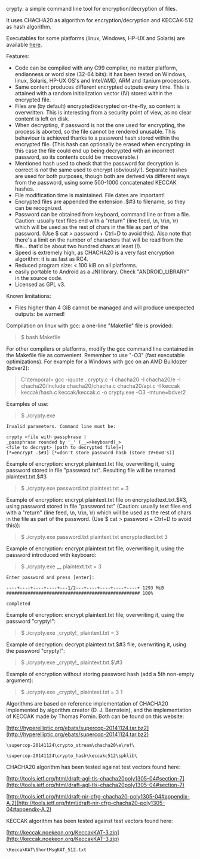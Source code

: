 crypty: a simple command line tool for encryption/decryption of files.   

It uses CHACHA20 as algorithm for encryption/decryption and KECCAK-512 as hash algorithm.   

Executables for some platforms (linux, Windows, HP-UX and Solaris) are available [here](https://circulosmeos.wordpress.com/2015/05/18/crypty-a-versatile-multiplatform-encryption-tool-using-chacha20-keccak).   

Features:   

* Code can be compiled with any C99 compiler, no matter platform, endianness or word size (32-64 bits): it has been tested on Windows, linux, Solaris, HP-UX OS's and Intel/AMD, ARM and Itanium processors.
* Same content produces different encrypted outputs every time. This is attained with a random initialization vector (IV) stored within the encrypted file.
* Files are (by default) encrypted/decrypted on-the-fly, so content is overwritten. This is interesting from a security point of view, as no clear content is left on disk.
* When decrypting, if password is not the one used for encrypting, the process is aborted, so the file cannot be rendered unusable. This behaviour is achieved thanks to a password hash stored within the encrypted file. (This hash can optionally be erased when encrypting: in this case the file could end up being decrypted with an incorrect password, so its contents could be irrecoverable.)
* Mentioned hash used to check that the password for decryption is correct is *not* the same used to encrypt (obviously!). Separate hashes are used for both purposes, though both are derived via different ways from the password, using some 500-1000 concatenated KECCAK hashes.
* File modification time is maintained. File dates are important!
* Encrypted files are appended the extension .$#3 to filename, so they can be recognized.
* Password can be obtained from keyboard, command line or from a file. Caution: usually text files end with a "return" (line feed, \n, \r\n, \r) which will be used as the rest of chars in the file as part of the password. (Use $ cat > password + Ctrl+D to avoid this). Also note that there's a limit on the number of characters that will be read from the file... that'd be about two hundred chars at least (!).
* Speed is extremely high, as CHACHA20 is a very fast encryption algorithm: it is as fast as RC4.
* Reduced program size: < 100 kiB on all platforms.
* easily portable to Android as a JNI library. Check "ANDROID_LIBRARY" in the source code.
* Licensed as GPL v3.

Known limitations:   

* Files higher than 4 GiB cannot be managed and will produce unexpected outputs: be warned!   

 

Compilation on linux with gcc: a one-line "Makefile" file is provided:   

>    $ bash Makefile   

For other compilers or platforms, modify the gcc command line contained in the Makefile file as convenient. Remember to use "-O3" (fast executable optimizations). For example for a Windows with gcc on an AMD Bulldozer (bdver2):   

>    C:\temporal> gcc -iquote . crypty.c -I chacha20 -I chacha20/e -I chacha20/include chacha20/chacha.c chacha20/api.c -I keccak keccak/hash.c keccak/keccak.c -o crypty.exe -O3  -mtune=bdver2   

 

Examples of use:   

>    $ ./crypty.exe   

    Invalid parameters. Command line must be:   

    crypty <file with passphrase |   
    _passphrase rounded by '_' (__=>keyboard)_>   
    <file to decrypt> [path to decrypted file|=]   
    [*=encrypt .$#3] [*=don't store password hash (store IV+0x0's)]   

Example of encryption: encrypt plaintext.txt file, overwriting it, using password stored in file "password.txt". Resulting file will be renamed plaintext.txt.$#3   

>    $ ./crypty.exe password.txt plaintext.txt = 3   

Example of encryption: encrypt plaintext.txt file on encryptedtext.txt.$#3, using password stored in file "password.txt" (Caution: usually text files end with a "return" (line feed, \n, \r\n, \r) which will be used as the rest of chars in the file as part of the password. (Use $ cat > password + Ctrl+D to avoid this)):   

>    $ ./crypty.exe password.txt plaintext.txt encryptedtext.txt 3   

Example of encryption: encrypt plaintext.txt file, overwriting it, using the password introduced with keyboard:   

>    $ ./crypty.exe \_\_ plaintext.txt = 3   

    Enter password and press [enter]:   

    ----+----+----+----+---1/2---+----+----+----+----+ 1293 MiB   
    ################################################## 100%   

    completed   

Example of encryption: encrypt plaintext.txt file, overwriting it, using the password "crypty!":   

>    $ ./crypty.exe \_crypty!\_ plaintext.txt = 3   

Example of decryption: decrypt plaintext.txt.$#3 file, overwriting it, using the password "crypty!":   

>    $ ./crypty.exe \_crypty!\_ plaintext.txt.\$\\#3   

Example of encryption without storing password hash (add a 5th non-empty argument):   

>    $ ./crypty.exe \_crypty!\_ plaintext.txt = 3 1   

     

Algorithms are based on reference implementation of CHACHA20 implemented by algorithm creator (D. J. Bernstein), and the implementation of KECCAK made by Thomas Pornin. Both can be found on this website:   

[http://hyperelliptic.org/ebats/supercop-20141124.tar.bz2](http://hyperelliptic.org/ebats/supercop-20141124.tar.bz2)   

    \supercop-20141124\crypto_stream\chacha20\e\ref\   

    \supercop-20141124\crypto_hash\keccakc512\sphlib\   

CHACHA20 algorithm has been tested against test vectors found here:   

[http://tools.ietf.org/html/draft-agl-tls-chacha20poly1305-04#section-7](http://tools.ietf.org/html/draft-agl-tls-chacha20poly1305-04#section-7)   

[http://tools.ietf.org/html/draft-nir-cfrg-chacha20-poly1305-04#appendix-A.2](http://tools.ietf.org/html/draft-nir-cfrg-chacha20-poly1305-04#appendix-A.2)   

KECCAK algorithm has been tested against test vectors found here:   

[http://keccak.noekeon.org/KeccakKAT-3.zip](http://keccak.noekeon.org/KeccakKAT-3.zip)   

    \KeccakKAT\ShortMsgKAT_512.txt   

